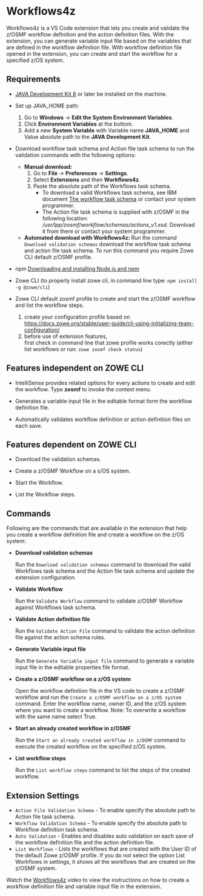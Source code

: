 # Workflows4z

Workflows4z is a VS Code extension that lets you create and validate the z/OSMF workflow definition and the action definition files. With the extension, you can generate variable input file based on the variables that are defined in the workflow definition file. With workflow definition file opened in the extension, you can create and start the workflow for a specified z/OS system. 


## Requirements

- [JAVA Development Kit 8](https://www.oracle.com/technetwork/java/javase/downloads/jdk8-downloads-2133151.html) or later be installed on the machine.
- Set up JAVA_HOME path:
    1. Go to **Windows** -> **Edit the System Environment Variables**.
    2. Click **Environment Variables** at the bottom.
    3. Add a new **System Variable** with Variable name **JAVA_HOME** and Value absolute path to the **JAVA Development Kit**.
- Download workflow task schema and Action file task schema to run the validation commands with the following options:
    - <b>Manual download:</b>
        1. Go to **File** -> **Preferences** -> **Settings**.
        2. Select **Extensions** and then **Workflows4z**.
        3. Paste the absolute path of the Workflows task schema.
            - To download a valid Workflows task schema, see IBM document [The workflow task schema](https://www.ibm.com/support/knowledgecenter/en/SSLTBW_2.3.0/com.ibm.zos.v2r3.izua700/izuprog_WorkflowsXML_Schema.htm) or contact your system programmer.
            - The Action file task schema is supplied with z/OSMF in the following location: */usr/lpp/zosmf/workflow/schemas/actions_v1.xsd*. Download it from there or contact your system programmer.
    - <b>Automated download with Workflows4z: </b>
        Run the command `Download validation schemas` download the workflow task schema and action file task schema. To run this command you require Zowe CLI default z/OSMF profile.

- npm [Downloading and installing Node.js and npm](https://docs.npmjs.com/downloading-and-installing-node-js-and-npm)
- Zowe CLI (to properly install zowe cli, in command line type: `npm install -g @zowe/cli`)
- Zowe CLI default zosmf profile to create and start the z/OSMF workflow and list the workflow steps. 
    1. create your configuration profile based on <https://docs.zowe.org/stable/user-guide/cli-using-initializing-team-configuration/>
    2. before use of extension features, <br/>
       first check in command line that zowe profile works corectly (either list workflows or run: `zowe zosmf check status`) 

## Features independent on ZOWE CLI

- IntelliSense provides related options for every actions to create and edit the workflow. Type **zosmf** to invoke the context menu.

- Generates a variable input file in the editable format form the workflow definition file.

- Automatically validates workflow definition or action definition files on each save.

## Features dependent on ZOWE CLI
- Download the validation schemas.

- Create a z/OSMF Workflow on a s/OS system.

- Start the Workflow.

- List the Workflow steps.

## Commands
Following are the commands that are available in the extension that help you create a workflow definition file and create a workflow on the z/OS system:

- **Download validation schemas**

    Run the `Download validation schemas` command to download the valid Workflows task schema and the Action file task schema and update the extension configuration.

- **Validate Workflow**

    Run the `Validate Workflow` command to validate z/OSMF Workflow against Workflows task schema.

- **Validate Action definition file**

    Run the `Validate Action File` command to validate the action definition file against the action schema rules.

- **Generate Variable input file**

    Run the `Generate Variable input file` command to generate a variable input file in the editable properties file format.

- **Create a z/OSMF workflow on a z/OS system**

    Open the workflow definition file in the VS code to create a z/OSMF workflow and run the `Create a z/OSMF workflow on a z/OS system` command. Enter the workflow name, owner ID, and the z/OS system where you want to create a workflow.
    Note: To overwrite a workflow with the same name select True.

- **Start an already created workflow in z/OSMF**

    Run the `Start an already created workflow in z/OSMF` command to execute the created workflow on the specified z/OS system.

- **List workflow steps**

    Run the `List workflow steps` command to list the steps of the created workflow.

## Extension Settings

- `Action File Validation Schema` - To enable specify the absolute path to Action file task schema.
- `Workflow Validation Schema` - To enable specify the absolute path to Workflow definition task schema.
- `Auto Validation` - Enables and disables auto validation on each save of the workflow definition file and the action definition file.
- `List Workflows` - Lists the workflows that are created with the User ID of the default Zowe z/OSMF profile. If you do not select the option List Workflows in settings, it shows all the workflows that are created on the z/OSMF system.

Watch the [Workflows4z](https://www.youtube.com/watch?v=diS6_roHvbw)
 video to view the instructions on how to create a workflow definition file and variable input file in the extension.  
